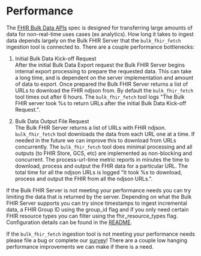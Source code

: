 # Performance

The [FHIR Bulk Data APIs](https://hl7.org/fhir/uv/bulkdata/) spec is designed for transferring large amounts of data for non-real-time uses cases (ex analytics). How long it takes to ingest data depends largely on the Bulk FHIR Server that the `bulk_fhir_fetch` ingestion tool is connected to. There are a couple performance bottlenecks:

1. Initial Bulk Data Kick-off Request \
After the initial Bulk Data Export request the Bulk FHIR Server begins internal export processing to prepare the requested data. This can take a long time, and is dependent on the server implementation and amount of data to export. Once prepared the Bulk FHIR Server returns a list of URLs to download the FHIR ndjson from. By default the `bulk_fhir_fetch` tool times out after 6 hours. The `bulk_fhir_fetch` tool logs "The Bulk FHIR server took %s to return URLs after the initial Bulk Data Kick-off Request.".

2. Bulk Data Output File Request \
The Bulk FHIR Server returns a list of URLs with FHIR ndjson. `bulk_fhir_fetch` tool downloads the data from each URL one at a time. If needed in the future we can improve this to download from URLs concurrently. The `bulk_fhir_fetch` tool does minimal processing and all outputs (to FHIR Store, GCS, etc) are implemented as non-blocking and concurrent. The process-url-time metric reports in minutes the time to download, process and output the FHIR data for a particular URL. The total time for all the ndjson URLs is logged "It took %s to download, process and output the FHIR from all the ndjson URLs.".

If the Bulk FHIR Server is not meeting your performance needs you can try limiting the data that is returned by the server. Depending on what the Bulk FHIR Server supports you can try since timestamps to ingest incremental data, a FHIR Group ID using the group_id flag and if you only need certain FHIR resource types you can filter using the fhir_resource_types flag. Configuration details can be found in the [README](/README.md#bulk_fhir_fetch-configuration-examples).

If the `bulk_fhir_fetch` ingestion tool is not meeting your performance needs please file a bug or complete our [survey](https://docs.google.com/forms/d/e/1FAIpQLSdmWHaGc41gWiobMT6kNd0PGPPeWGeS-LyG6CrGZ79moaUIEQ/viewform)! There are a couple low hanging performance improvements we can make if there is a need.